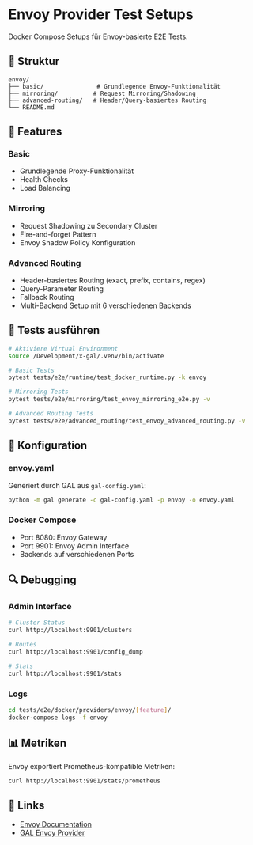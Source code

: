 # Envoy Provider Test Setups

Docker Compose Setups für Envoy-basierte E2E Tests.

## 📁 Struktur

```
envoy/
├── basic/               # Grundlegende Envoy-Funktionalität
├── mirroring/          # Request Mirroring/Shadowing
├── advanced-routing/   # Header/Query-basiertes Routing
└── README.md
```

## 🚀 Features

### Basic
- Grundlegende Proxy-Funktionalität
- Health Checks
- Load Balancing

### Mirroring
- Request Shadowing zu Secondary Cluster
- Fire-and-forget Pattern
- Envoy Shadow Policy Konfiguration

### Advanced Routing
- Header-basiertes Routing (exact, prefix, contains, regex)
- Query-Parameter Routing
- Fallback Routing
- Multi-Backend Setup mit 6 verschiedenen Backends

## 🧪 Tests ausführen

```bash
# Aktiviere Virtual Environment
source /Development/x-gal/.venv/bin/activate

# Basic Tests
pytest tests/e2e/runtime/test_docker_runtime.py -k envoy

# Mirroring Tests
pytest tests/e2e/mirroring/test_envoy_mirroring_e2e.py -v

# Advanced Routing Tests
pytest tests/e2e/advanced_routing/test_envoy_advanced_routing.py -v
```

## 📝 Konfiguration

### envoy.yaml
Generiert durch GAL aus `gal-config.yaml`:
```bash
python -m gal generate -c gal-config.yaml -p envoy -o envoy.yaml
```

### Docker Compose
- Port 8080: Envoy Gateway
- Port 9901: Envoy Admin Interface
- Backends auf verschiedenen Ports

## 🔍 Debugging

### Admin Interface
```bash
# Cluster Status
curl http://localhost:9901/clusters

# Routes
curl http://localhost:9901/config_dump

# Stats
curl http://localhost:9901/stats
```

### Logs
```bash
cd tests/e2e/docker/providers/envoy/[feature]/
docker-compose logs -f envoy
```

## 📊 Metriken

Envoy exportiert Prometheus-kompatible Metriken:
```bash
curl http://localhost:9901/stats/prometheus
```

## 🔗 Links

- [Envoy Documentation](https://www.envoyproxy.io/docs/envoy/latest/)
- [GAL Envoy Provider](../../../../../gal/providers/envoy.py)